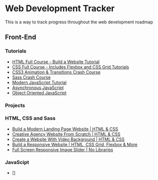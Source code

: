 # Web Development Tracker
This is a way to track progress throughout the web development roadmap

## Front-End
### Tutorials 
- [HTML Full Course - Build a Website Tutorial](https://www.youtube.com/watch?v=pQN-pnXPaVg&list=PLWKjhJtqVAbnSe1qUNMG7AbPmjIG54u88&index=2)
- [CSS Full Course - Includes Flexbox and CSS Grid Tutorials](https://www.youtube.com/watch?v=ieTHC78giGQ&list=PLWKjhJtqVAbnSe1qUNMG7AbPmjIG54u88&index=3)
- [CSS3 Animation & Transitions Crash Course](https://www.youtube.com/watch?v=zHUpx90NerM&list=PLillGF-RfqbZTASqIqdvm1R5mLrQq79CU&index=44) 
- [Sass Crash Course](https://www.youtube.com/watch?v=nu5mdN2JIwM&list=PLillGF-RfqbZTASqIqdvm1R5mLrQq79CU&index=50)
- [Modern JavaScript Tutorial](https://www.youtube.com/playlist?list=PL4cUxeGkcC9haFPT7J25Q9GRB_ZkFrQAc)
- [Asynchronous JavaScript](https://www.youtube.com/playlist?list=PL4cUxeGkcC9jx2TTZk3IGWKSbtugYdrlu)
- [Object Oriented JavaScript](https://www.youtube.com/playlist?list=PL4cUxeGkcC9i5yvDkJgt60vNVWffpblB7)

  
### Projects
### HTML, CSS and Sass 
- [Build a Modern Landing Page Website | HTML & CSS](https://www.youtube.com/watch?v=X1dz0xRbSJc&list=PLillGF-RfqbZTASqIqdvm1R5mLrQq79CU&index=52) 
- [Creative Agency Website From Scratch | HTML & CSS](https://www.youtube.com/watch?v=lvYnfMOUOJY&list=PLillGF-RfqbZTASqIqdvm1R5mLrQq79CU&index=55)
- [Create a Website With Video Background | HTML & CSS](https://www.youtube.com/watch?v=8MgpE2DTTKA&list=PLillGF-RfqbZTASqIqdvm1R5mLrQq79CU&index=54)
- [Build a Responsive Website | HTML, CSS Grid, Flexbox & More](https://www.youtube.com/watch?v=p0bGHP-PXD4&list=PLillGF-RfqbZTASqIqdvm1R5mLrQq79CU&index=53)
- [Full Screen Responsive Image Slider | No Libraries](https://www.youtube.com/watch?v=wWWNrANNO1k&list=PLillGF-RfqbZTASqIqdvm1R5mLrQq79CU&index=46)
### JavaScipt 
- []
